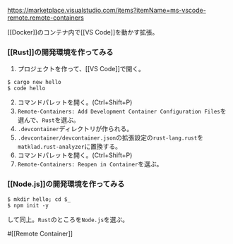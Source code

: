 https://marketplace.visualstudio.com/items?itemName=ms-vscode-remote.remote-containers

[[Docker]]のコンテナ内で[[VS Code]]を動かす拡張。


### [[Rust]]の開発環境を作ってみる

1. プロジェクトを作って、[[VS Code]]で開く。

```shell
$ cargo new hello
$ code hello
```

2. コマンドパレットを開く。(Ctrl+Shift+P)
3. `Remote-Containers: Add Development Container Configuration Files`を選んで、`Rust`を選ぶ。
4. `.devcontainer`ディレクトリが作られる。
5. `.devcontainer/devcontainer.json`の拡張設定の`rust-lang.rust`を`matklad.rust-analyzer`に置換する。
6. コマンドパレットを開く。(Ctrl+Shift+P)
7. `Remote-Containers: Reopen in Container`を選ぶ。

### [[Node.js]]の開発環境を作ってみる

```shell
$ mkdir hello; cd $_
$ npm init -y
```

して同上。`Rust`のところを`Node.js`を選ぶ。

#[[Remote Container]]
